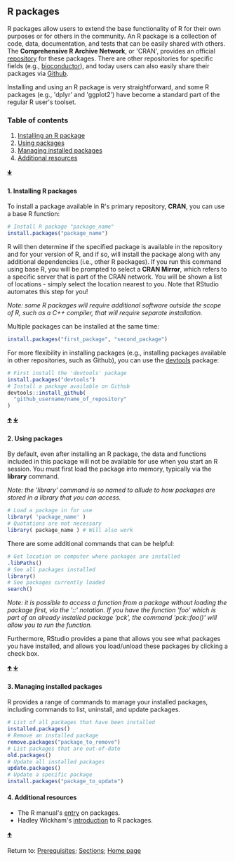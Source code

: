 ## R packages

R packages allow users to extend the base functionality of R for their own purposes or for others in the community. An R package is a collection of code, data, documentation, and tests that can be easily shared with others. The __Comprehensive R Archive Network__, or 'CRAN', provides an official [repository](https://cran.r-project.org/) for these packages. There are other repositories for specific fields (e.g., [bioconductor](https://www.bioconductor.org/)), and today users can also easily share their packages via [Github](https://github.com/).

Installing and using an R package is very straightforward, and some R packages (e.g., 'dplyr' and 'ggplot2') have become a standard part of the regular R user's toolset.

<a name="TOC"></a>
### Table of contents
1. <a href="#S01">Installing an R package</a>
2. <a href="#S02">Using packages</a>
3. <a href="#S03">Managing installed packages</a>
4. <a href="#S04">Additional resources</a>

<a href="#END">&#129147;</a>

<a name="S01"></a>
#### 1. Installing R packages

To install a package available in R's primary repository, __CRAN__, you can use a base R function:
```R
# Install R package "package_name"
install.packages("package_name")
```
R will then determine if the specified package is available in the repository and for your version of R, and if so, will install the package along with any additional dependencies (i.e., other R packages). If you run this command using base R, you will be prompted to select a __CRAN Mirror__, which refers to a specific server that is part of the CRAN network. You will be shown a list of locations - simply select the location nearest to you. Note that RStudio automates this step for you!

*Note: some R packages will require additional software outside the scope of R, such as a C++ compiler, that will require separate installation.*

Multiple packages can be installed at the same time:
```R
install.packages("first_package", "second_package")
```

For more flexibility in installing packages (e.g., installing packages available in other repositories, such as Github), you can use the [devtools](https://cran.r-project.org/web/packages/devtools/index.html) package:
```R
# First install the 'devtools' package
install.packages("devtools")
# Install a package available on Github
devtools::install_github(
  "github_username/name_of_repository"
)
```

<a href="#TOC">&#129145;</a> <a href="#END">&#129147;</a>

<a name="S02"></a>
#### 2. Using packages

By default, even after installing an R package, the data and functions included in this package will not be available for use when you start an R session. You must first load the package into memory, typically via the __library__ command.

*Note: the 'library' command is so named to allude to how packages are stored in a library that you can access.*

```R
# Load a package in for use
library( 'package_name' )
# Quotations are not necessary
library( package_name ) # Will also work
```

There are some additional commands that can be helpful:
```R
# Get location on computer where packages are installed
.libPaths()
# See all packages installed
library()
# See packages currently loaded
search()
```

*Note: it is possible to access a function from a package without loading the package first, via the '::' notation. If you have the function 'foo' which is part of an already installed package 'pck', the command 'pck::foo()' will allow you to run the function.*

Furthermore, RStudio provides a pane that allows you see what packages you have installed, and allows you load/unload these packages by clicking a check box.

<a href="#TOC">&#129145;</a> <a href="#END">&#129147;</a>

<a name="S03"></a>
#### 3. Managing installed packages

R provides a range of commands to manage your installed packages, including commands to list, uninstall, and update packages.
```R
# List of all packages that have been installed
installed.packages()
# Remove an installed package
remove.packages("package_to_remove")
# List packages that are out-of-date
old.packages()
# Update all installed packages
update.packages()
# Update a specific package
install.packages("package_to_update")
```

<a name="S04"></a>
#### 4. Additional resources

* The R manual's [entry](https://cran.r-project.org/doc/manuals/r-release/R-intro.html#Packages) on packages.
* Hadley Wickham's [introduction](http://r-pkgs.had.co.nz/intro.html) to R packages.

<a href="#TOC">&#129145;</a>

<a name="END"></a>
Return to:
[Prerequisites](C01_P000_Prerequisites.md);
[Sections](C00_P002_Chapters.md);
[Home page](https://rettopnivek.github.io/R_training/)



